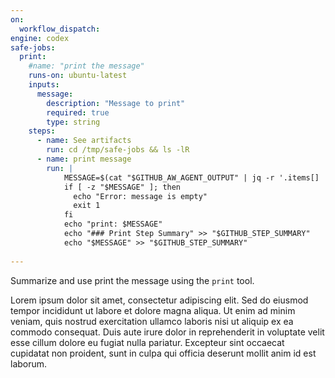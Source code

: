 ```yaml
---
on: 
  workflow_dispatch:
engine: codex
safe-jobs:
  print:
    #name: "print the message"
    runs-on: ubuntu-latest
    inputs:
      message:
        description: "Message to print"
        required: true
        type: string
    steps:
      - name: See artifacts
        run: cd /tmp/safe-jobs && ls -lR
      - name: print message
        run: |
            MESSAGE=$(cat "$GITHUB_AW_AGENT_OUTPUT" | jq -r '.items[] | select(.type == "print") | .message')
            if [ -z "$MESSAGE" ]; then
              echo "Error: message is empty"
              exit 1
            fi
            echo "print: $MESSAGE"
            echo "### Print Step Summary" >> "$GITHUB_STEP_SUMMARY"
            echo "$MESSAGE" >> "$GITHUB_STEP_SUMMARY"    
            
---
```

Summarize and use print the message using the `print` tool.

Lorem ipsum dolor sit amet, consectetur adipiscing elit. Sed do eiusmod tempor incididunt ut labore et dolore magna aliqua. Ut enim ad minim veniam, quis nostrud exercitation ullamco laboris nisi ut aliquip ex ea commodo consequat. Duis aute irure dolor in reprehenderit in voluptate velit esse cillum dolore eu fugiat nulla pariatur. Excepteur sint occaecat cupidatat non proident, sunt in culpa qui officia deserunt mollit anim id est laborum.
